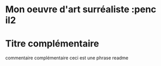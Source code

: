 # Mon oeuvre d'art surréaliste :penc il2
# Titre complémentaire
commentaire complémentaire
ceci est une phrase readme

